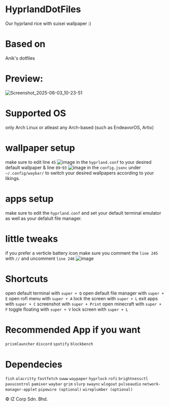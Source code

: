# HyprlandDotFiles
Our hyprland rice with suisei wallpaper :)

# Based on
Anik's dotfiles

# Preview:
![Screenshot_2025-06-03_10-23-51](https://github.com/user-attachments/assets/120790eb-e7df-471b-a7c4-f6da68f5547f)

# Supported OS
only Arch Linux or atleast any Arch-based (such as EndeavorOS, Artix)

# wallpaper setup
make sure to edit line `45` ![image](https://github.com/user-attachments/assets/3a620a41-d9fa-4ec4-a9b8-07c480be6b81)
in the `hyprland.conf` to your desired default wallpaper & line `89`-`93` ![image](https://github.com/user-attachments/assets/aedece50-13f2-4afa-a7ba-41c8f2474ee4)
in the `config.jsonc` under `~/.config/waybar/` to switch your desired wallpapers according to your likings.

# apps setup
make sure to edit the `hyprland.conf` and set your default terminal emulator as well as your defalult file manager.

# little tweaks
if you prefer a verticle battery icon make sure you comment the `line 245` with `//`
and uncomment `line 246` 
![image](https://github.com/user-attachments/assets/2657eefa-c620-4d37-9a81-d5c4560ad092)
 

# Shortcuts
open default terminal with `super + Q`
open default file manager with `super + E`
open rofi menu with `super + A`
lock the screen with `super + L`
exit apps with `super + C`
screenshot with `super + Print`
open minecraft with `super + F`
toggle floating with `super + V`
lock screen with `super + L`

# Recommended App if you want
`prismlauncher`
`discord`
`spotify`
`blockbench`

# Dependecies
`fish`
`alacritty`
`fastfetch`
`swww`
`waypaper`
`hyprlock`
`rofi`
`brightnessctl`
`pavucontrol`
`pamixer`
`waybar`
`grim`
`slurp`
`swaync`
`wlogout`
`pulseaudio`
`network-manager-applet`
`pipewire (optional)`
`wireplumber (optional)`


© IZ Corp Sdn. Bhd. 

